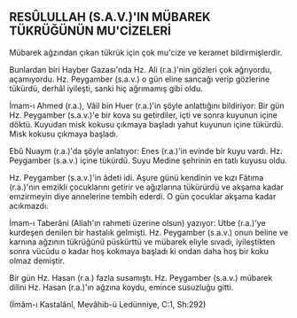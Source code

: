 ## RESÛLULLAH (S.A.V.)'IN MÜBAREK TÜKRÜĞÜNÜN MU'CİZELERİ

Mübarek ağzından çıkan tükrük için çok mu'cize ve kera­met bildirmişlerdir.

Bunlardan biri Hayber Gazası'nda Hz. Ali (r.a.)'nin gözleri çok ağrıyordu, açamıyordu. Hz. Peygamber (s.a.v.) o gün eline sancağı verip gözlerine tükürdü, derhâl iyileşti, sanki hiç ağrı­mamış gibi oldu.

İmam-ı Ahmed (r.a.), Vâil bin Huer (r.a.)'in şöyle anlattığı­nı bildiriyor: Bir gün Hz. Peygamber (s.a.v.)'e bir kova su ge­tirdiler, içti ve sonra kuyunun içine döktü. Kuyudan misk kokusu çıkmaya başladı yahut kuyunun içine tükürdü. Misk kokusu çıkmaya başladı.

Ebû Nuaym (r.a.)'da şöyle anlatıyor: Enes (r.a.)'in evinde bir kuyu vardı. Hz. Peygamber (s.a.v.) içine tükürdü. Suyu Medine şehrinin en tatlı kuyusu oldu.

Hz. Peygamber (s.a.v.)'in âdeti idi. Aşure günü kendinin ve kızı Fâtıma (r.a.)'nın emzikli çocuklarını getirir ve ağızlarına tükürürdü ve akşama kadar emzirmeyin diye annelerine tembih ederdi. O gün çocuklar akşama kadar acıkmazdı.

İmam-ı Taberâni (Allah'ın rahmeti üzerine olsun) yazıyor: Utbe (r.a.)'ye kurdeşen denilen bir hastalık gelmişti. Hz. Peygamber (s.a.v.) onun beline ve karnına ağzının tükrüğünü püskürttü ve mübarek eliyle sıvadı, iyileştikten sonra vücûdu o kadar hoş kokmaya başladı ki ondan daha hoş bir koku olmaz demiştir.

Bir gün Hz. Hasan (r.a.) fazla susamıştı. Hz. Peygamber (s.a.v.) mübarek dilini Hz. Hasan (r.a.)'ın ağzına koydu, emince susuzluğu gitti.

(İmâm-ı Kastalânî, Mevâhib-ü Ledünniye, C:1, Sh:292)
